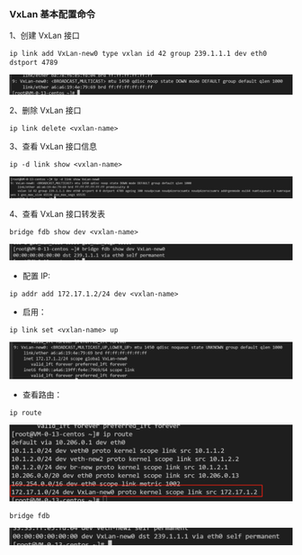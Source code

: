 
### VxLan 基本配置命令

1、创建 VxLan 接口
```shell
ip link add VxLan-new0 type vxlan id 42 group 239.1.1.1 dev eth0 dstport 4789
```
![img.png](img.png)


2、删除 VxLan 接口
```shell
ip link delete <vxlan-name>
```

3、查看 VxLan 接口信息
```shell
ip -d link show <vxlan-name>
```
![img_1.png](img_1.png)

4、查看 VxLan 接口转发表
```shell
bridge fdb show dev <vxlan-name>
```
![img_2.png](img_2.png)

- 配置 IP:
```shell
ip addr add 172.17.1.2/24 dev <vxlan-name>
```
- 启用：
```shell
ip link set <vxlan-name> up
```
![img_3.png](img_3.png)

- 查看路由：
```shell
ip route
```
![img_4.png](img_4.png)

```shell
bridge fdb
```
![img_5.png](img_5.png)

